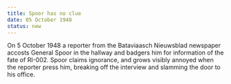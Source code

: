 ```yaml
---
title: Spoor has no clue
date: 05 October 1948 
status: new
---
```


On 5 October 1948 a reporter from the Bataviaasch Nieuwsblad newspaper
accosts General Spoor in the hallway and badgers him for information of
the fate of RI-002. Spoor claims ignorance, and grows visibly annoyed
when the reporter press him, breaking off the interview and slamming the
door to his office.

